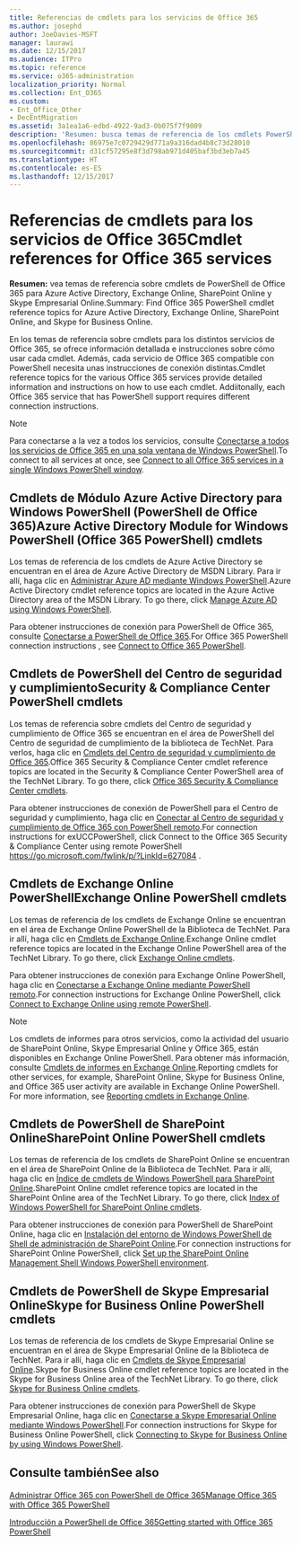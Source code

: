 ```yaml
---
title: Referencias de cmdlets para los servicios de Office 365
ms.author: josephd
author: JoeDavies-MSFT
manager: laurawi
ms.date: 12/15/2017
ms.audience: ITPro
ms.topic: reference
ms.service: o365-administration
localization_priority: Normal
ms.collection: Ent_O365
ms.custom:
- Ent_Office_Other
- DecEntMigration
ms.assetid: 3a1ea1a6-edbd-4922-9ad3-0b075f7f9009
description: 'Resumen: busca temas de referencia de los cmdlets PowerShell de Office 365 para Azure Active Directory, Exchange Online, SharePoint Online y Skype Empresarial Online.'
ms.openlocfilehash: 86975e7c0729429d771a9a316dad4b8c73d28010
ms.sourcegitcommit: d31cf57295e8f3d798ab971d405baf3bd3eb7a45
ms.translationtype: HT
ms.contentlocale: es-ES
ms.lasthandoff: 12/15/2017
---
```

# <a name="cmdlet-references-for-office-365-services"></a><span data-ttu-id="a62df-103">Referencias de cmdlets para los servicios de Office 365</span><span class="sxs-lookup"><span data-stu-id="a62df-103">Cmdlet references for Office 365 services</span></span>

 <span data-ttu-id="a62df-104">**Resumen:** vea temas de referencia sobre cmdlets de PowerShell de Office 365 para Azure Active Directory, Exchange Online, SharePoint Online y Skype Empresarial Online.</span><span class="sxs-lookup"><span data-stu-id="a62df-104">Summary: Find Office 365 PowerShell cmdlet reference topics for Azure Active Directory, Exchange Online, SharePoint Online, and Skype for Business Online.</span></span>
  
<span data-ttu-id="a62df-p101">En los temas de referencia sobre cmdlets para los distintos servicios de Office 365, se ofrece información detallada e instrucciones sobre cómo usar cada cmdlet. Además, cada servicio de Office 365 compatible con PowerShell necesita unas instrucciones de conexión distintas.</span><span class="sxs-lookup"><span data-stu-id="a62df-p101">Cmdlet reference topics for the various Office 365 services provide detailed information and instructions on how to use each cmdlet. Addiitonally, each Office 365 service that has PowerShell support requires different connection instructions.</span></span>
  
> [!NOTE]
> <span data-ttu-id="a62df-107">Para conectarse a la vez a todos los servicios, consulte [Conectarse a todos los servicios de Office 365 en una sola ventana de Windows PowerShell](connect-to-all-office-365-services-in-a-single-windows-powershell-window.md).</span><span class="sxs-lookup"><span data-stu-id="a62df-107">To connect to all services at once, see [Connect to all Office 365 services in a single Windows PowerShell window](connect-to-all-office-365-services-in-a-single-windows-powershell-window.md).</span></span> 
  
## <a name="azure-active-directory-module-for-windows-powershell-office-365-powershell-cmdlets"></a><span data-ttu-id="a62df-108">Cmdlets de Módulo Azure Active Directory para Windows PowerShell (PowerShell de Office 365)</span><span class="sxs-lookup"><span data-stu-id="a62df-108">Azure Active Directory Module for Windows PowerShell (Office 365 PowerShell) cmdlets</span></span>

<span data-ttu-id="a62df-p102">Los temas de referencia de los cmdlets de Azure Active Directory se encuentran en el área de Azure Active Directory de MSDN Library. Para ir allí, haga clic en [Administrar Azure AD mediante Windows PowerShell](https://go.microsoft.com/fwlink/p/?LinkId=691475).</span><span class="sxs-lookup"><span data-stu-id="a62df-p102">Azure Active Directory cmdlet reference topics are located in the Azure Active Directory area of the MSDN Library. To go there, click [Manage Azure AD using Windows PowerShell](https://go.microsoft.com/fwlink/p/?LinkId=691475).</span></span>
  
<span data-ttu-id="a62df-111">Para obtener instrucciones de conexión para PowerShell de Office 365, consulte [Conectarse a PowerShell de Office 365](connect-to-office-365-powershell.md).</span><span class="sxs-lookup"><span data-stu-id="a62df-111">For Office 365 PowerShell connection instructions , see [Connect to Office 365 PowerShell](connect-to-office-365-powershell.md).</span></span>
  
## <a name="security-amp-compliance-center-powershell-cmdlets"></a><span data-ttu-id="a62df-112">Cmdlets de PowerShell del Centro de seguridad y cumplimiento</span><span class="sxs-lookup"><span data-stu-id="a62df-112">Security &amp; Compliance Center PowerShell cmdlets</span></span>

<span data-ttu-id="a62df-p103">Los temas de referencia sobre cmdlets del Centro de seguridad y cumplimiento de Office 365 se encuentran en el área de PowerShell del Centro de seguridad de cumplimiento de la biblioteca de TechNet. Para verlos, haga clic en [Cmdlets del Centro de seguridad y cumplimiento de Office 365](https://go.microsoft.com/fwlink/p/?LinkId=627085).</span><span class="sxs-lookup"><span data-stu-id="a62df-p103">Office 365 Security &amp; Compliance Center cmdlet reference topics are located in the Security &amp; Compliance Center PowerShell area of the TechNet Library. To go there, click [Office 365 Security &amp; Compliance Center cmdlets](https://go.microsoft.com/fwlink/p/?LinkId=627085).</span></span>
  
<span data-ttu-id="a62df-115">Para obtener instrucciones de conexión de PowerShell para el Centro de seguridad y cumplimiento, haga clic en [Conectar al Centro de seguridad y cumplimiento de Office 365 con PowerShell remoto](https://go.microsoft.com/fwlink/p/?LinkId=627084).</span><span class="sxs-lookup"><span data-stu-id="a62df-115">For connection instructions for exUCCPowerShell, click  Connect to the Office 365 Security & Compliance Center using remote PowerShell https://go.microsoft.com/fwlink/p/?LinkId=627084 .</span></span>
  
## <a name="exchange-online-powershell-cmdlets"></a><span data-ttu-id="a62df-116">Cmdlets de Exchange Online PowerShell</span><span class="sxs-lookup"><span data-stu-id="a62df-116">Exchange Online PowerShell cmdlets</span></span>

<span data-ttu-id="a62df-p104">Los temas de referencia de los cmdlets de Exchange Online se encuentran en el área de Exchange Online PowerShell de la Biblioteca de TechNet. Para ir allí, haga clic en [Cmdlets de Exchange Online](https://go.microsoft.com/fwlink/p/?LinkID=328213).</span><span class="sxs-lookup"><span data-stu-id="a62df-p104">Exchange Online cmdlet reference topics are located in the Exchange Online PowerShell area of the TechNet Library. To go there, click [Exchange Online cmdlets](https://go.microsoft.com/fwlink/p/?LinkID=328213).</span></span>
  
<span data-ttu-id="a62df-119">Para obtener instrucciones de conexión para Exchange Online PowerShell, haga clic en [Conectarse a Exchange Online mediante PowerShell remoto](https://go.microsoft.com/fwlink/p/?LinkId=396554).</span><span class="sxs-lookup"><span data-stu-id="a62df-119">For connection instructions for Exchange Online PowerShell, click [Connect to Exchange Online using remote PowerShell](https://go.microsoft.com/fwlink/p/?LinkId=396554).</span></span>
  
> [!NOTE]
> <span data-ttu-id="a62df-p105">Los cmdlets de informes para otros servicios, como la actividad del usuario de SharePoint Online, Skype Empresarial Online y Office 365, están disponibles en Exchange Online PowerShell. Para obtener más información, consulte [Cmdlets de informes en Exchange Online](https://go.microsoft.com/fwlink/p/?LinkId=691595).</span><span class="sxs-lookup"><span data-stu-id="a62df-p105">Reporting cmdlets for other services, for example, SharePoint Online, Skype for Business Online, and Office 365 user activity are available in Exchange Online PowerShell. For more information, see [Reporting cmdlets in Exchange Online](https://go.microsoft.com/fwlink/p/?LinkId=691595).</span></span> 
  
## <a name="sharepoint-online-powershell-cmdlets"></a><span data-ttu-id="a62df-122">Cmdlets de PowerShell de SharePoint Online</span><span class="sxs-lookup"><span data-stu-id="a62df-122">SharePoint Online PowerShell cmdlets</span></span>

<span data-ttu-id="a62df-p106">Los temas de referencia de los cmdlets de SharePoint Online se encuentran en el área de SharePoint Online de la Biblioteca de TechNet. Para ir allí, haga clic en [Índice de cmdlets de Windows PowerShell para SharePoint Online](https://go.microsoft.com/fwlink/p/?LinkId=691476).</span><span class="sxs-lookup"><span data-stu-id="a62df-p106">SharePoint Online cmdlet reference topics are located in the SharePoint Online area of the TechNet Library. To go there, click [Index of Windows PowerShell for SharePoint Online cmdlets](https://go.microsoft.com/fwlink/p/?LinkId=691476).</span></span>
  
<span data-ttu-id="a62df-125">Para obtener instrucciones de conexión para PowerShell de SharePoint Online, haga clic en [Instalación del entorno de Windows PowerShell de Shell de administración de SharePoint Online](https://go.microsoft.com/fwlink/p/?LinkId=691603).</span><span class="sxs-lookup"><span data-stu-id="a62df-125">For connection instructions for SharePoint Online PowerShell, click [Set up the SharePoint Online Management Shell Windows PowerShell environment](https://go.microsoft.com/fwlink/p/?LinkId=691603).</span></span>
  
## <a name="skype-for-business-online-powershell-cmdlets"></a><span data-ttu-id="a62df-126">Cmdlets de PowerShell de Skype Empresarial Online</span><span class="sxs-lookup"><span data-stu-id="a62df-126">Skype for Business Online PowerShell cmdlets</span></span>

<span data-ttu-id="a62df-p107">Los temas de referencia de los cmdlets de Skype Empresarial Online se encuentran en el área de Skype Empresarial Online de la Biblioteca de TechNet. Para ir allí, haga clic en [Cmdlets de Skype Empresarial Online](https://go.microsoft.com/fwlink/p/?LinkId=691474).</span><span class="sxs-lookup"><span data-stu-id="a62df-p107">Skype for Business Online cmdlet reference topics are located in the Skype for Business Online area of the TechNet Library. To go there, click [Skype for Business Online cmdlets](https://go.microsoft.com/fwlink/p/?LinkId=691474).</span></span>
  
<span data-ttu-id="a62df-129">Para obtener instrucciones de conexión para PowerShell de Skype Empresarial Online, haga clic en [Conectarse a Skype Empresarial Online mediante Windows PowerShell](https://go.microsoft.com/fwlink/p/?LinkId=691607).</span><span class="sxs-lookup"><span data-stu-id="a62df-129">For connection instructions for Skype for Business Online PowerShell, click [Connecting to Skype for Business Online by using Windows PowerShell](https://go.microsoft.com/fwlink/p/?LinkId=691607).</span></span>
  
## <a name="see-also"></a><span data-ttu-id="a62df-130">Consulte también</span><span class="sxs-lookup"><span data-stu-id="a62df-130">See also</span></span>

#### 

[<span data-ttu-id="a62df-131">Administrar Office 365 con PowerShell de Office 365</span><span class="sxs-lookup"><span data-stu-id="a62df-131">Manage Office 365 with Office 365 PowerShell</span></span>](manage-office-365-with-office-365-powershell.md)
  
[<span data-ttu-id="a62df-132">Introducción a PowerShell de Office 365</span><span class="sxs-lookup"><span data-stu-id="a62df-132">Getting started with Office 365 PowerShell</span></span>](getting-started-with-office-365-powershell.md)

